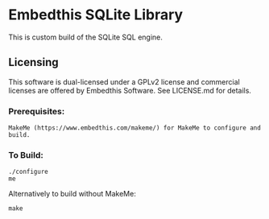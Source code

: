 Embedthis SQLite Library
===

This is custom build of the SQLite SQL engine.

Licensing
---

This software is dual-licensed under a GPLv2 license and commercial licenses are offered by Embedthis Software.
See LICENSE.md for details.

### Prerequisites: 
    MakeMe (https://www.embedthis.com/makeme/) for MakeMe to configure and build.

### To Build:

    ./configure
    me

Alternatively to build without MakeMe:

    make 
